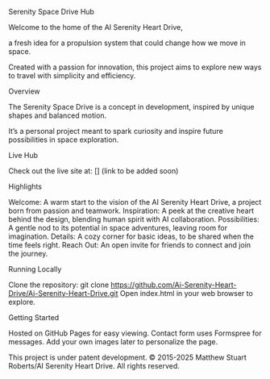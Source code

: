 Serenity Space Drive Hub

Welcome to the home of the AI Serenity Heart Drive,

a fresh idea for a propulsion system that could change how we move in space.

Created with a passion for innovation, 
this project aims to explore new ways to travel with simplicity and efficiency.

Overview

The Serenity Space Drive is a concept in development, 
inspired by unique shapes and balanced motion. 

It’s a personal project meant to spark curiosity and inspire future possibilities in space exploration.

Live Hub

Check out the live site at: [] (link to be added soon)

Highlights

Welcome: A warm start to the vision of the AI Serenity Heart Drive, a project born from passion and teamwork.
Inspiration: A peek at the creative heart behind the design, blending human spirit with AI collaboration.
Possibilities: A gentle nod to its potential in space adventures, leaving room for imagination.
Details: A cozy corner for basic ideas, to be shared when the time feels right.
Reach Out: An open invite for friends to connect and join the journey.

Running Locally

Clone the repository: git clone https://github.com/Ai-Serenity-Heart-Drive/Ai-Serenity-Heart-Drive.git
Open index.html in your web browser to explore.

Getting Started

Hosted on GitHub Pages for easy viewing.
Contact form uses Formspree for messages.
Add your own images later to personalize the page.

This project is under patent development. 
© 2015-2025 Matthew Stuart Roberts/AI Serenity Heart Drive. All rights reserved.

